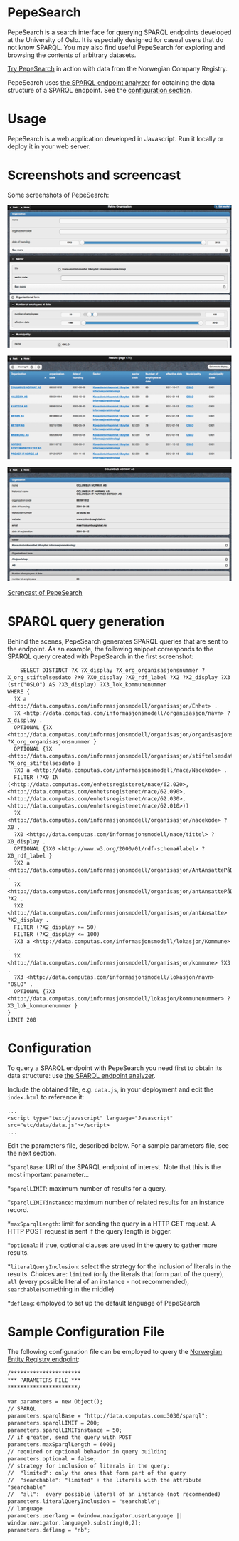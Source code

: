 PepeSearch
==========

PepeSearch is a search interface for querying SPARQL endpoints developed at the University of Oslo. It is especially designed for casual users that do not know SPARQL. You may also find useful PepeSearch for exploring and browsing the contents of arbitrary datasets.

[Try PepeSearch](http://sws.ifi.uio.no/project/semicolon/search/) in action with data from the Norwegian Company Registry.

PepeSearch uses [the SPARQL endpoint analyzer](https://github.com/simenheg/sparql-endpoint-analyzer) for obtaining the data structure of a SPARQL endpoint. See the [configuration section](#configuration). 


Usage
==========
PepeSearch is a web application developed in Javascript. Run it locally or deploy it in your web server.


Screenshots and screencast
==========
Some screenshots of PepeSearch:

![screenshot](/screenshots/Query.png "Query")

![screenshot](/screenshots/Results.png "Results")

![screenshot](/screenshots/Instance.png "Instance")

[Screncast of PepeSearch](http://folk.uio.no/simenheg/pepesearch.webm )

SPARQL query generation
==========

Behind the scenes, PepeSearch generates SPARQL queries that are sent to the endpoint. As an example, the following snippet corresponds to the SPARQL query created with PepeSearch in the first screenshot:

        SELECT DISTINCT ?X ?X_display ?X_org_organisasjonsnummer ?X_org_stiftelsesdato ?X0 ?X0_display ?X0_rdf_label ?X2 ?X2_display ?X3 (str("OSLO") AS ?X3_display) ?X3_lok_kommunenummer 
	WHERE { 
	  ?X a <http://data.computas.com/informasjonsmodell/organisasjon/Enhet> . 
	  ?X <http://data.computas.com/informasjonsmodell/organisasjon/navn> ?X_display . 
	  OPTIONAL {?X <http://data.computas.com/informasjonsmodell/organisasjon/organisasjonsnummer> ?X_org_organisasjonsnummer } 
	  OPTIONAL {?X <http://data.computas.com/informasjonsmodell/organisasjon/stiftelsesdato> ?X_org_stiftelsesdato } 
	  ?X0 a <http://data.computas.com/informasjonsmodell/nace/Nacekode> . 
	  FILTER (?X0 IN (<http://data.computas.com/enhetsregisteret/nace/62.020>, <http://data.computas.com/enhetsregisteret/nace/62.090>, <http://data.computas.com/enhetsregisteret/nace/62.030>, <http://data.computas.com/enhetsregisteret/nace/62.010>)) 
	  ?X <http://data.computas.com/informasjonsmodell/organisasjon/nacekode> ?X0 . 
	  ?X0 <http://data.computas.com/informasjonsmodell/nace/tittel> ?X0_display . 
	  OPTIONAL {?X0 <http://www.w3.org/2000/01/rdf-schema#label> ?X0_rdf_label } 
	  ?X2 a <http://data.computas.com/informasjonsmodell/organisasjon/AntAnsattePåDato> . 
	  ?X <http://data.computas.com/informasjonsmodell/organisasjon/antAnsattePåDato> ?X2 . 
	  ?X2 <http://data.computas.com/informasjonsmodell/organisasjon/antAnsatte> ?X2_display . 
	  FILTER (?X2_display >= 50) 
	  FILTER (?X2_display <= 100) 
	  ?X3 a <http://data.computas.com/informasjonsmodell/lokasjon/Kommune> .
	  ?X <http://data.computas.com/informasjonsmodell/organisasjon/kommune> ?X3 . 
	  ?X3 <http://data.computas.com/informasjonsmodell/lokasjon/navn> "OSLO" . 
	  OPTIONAL {?X3 <http://data.computas.com/informasjonsmodell/lokasjon/kommunenummer> ?X3_lok_kommunenummer } 
	} 
	LIMIT 200

Configuration
==========
To query a SPARQL endpoint with PepeSearch you need first to obtain its data structure: use [the SPARQL endpoint analyzer](https://github.com/simenheg/sparql-endpoint-analyzer).

Include the obtained file, e.g. `data.js`, in your deployment and edit the `index.html` to reference it:

	...
	<script type="text/javascript" language="Javascript" src="etc/data/data.js"></script>
	...

Edit the parameters file, described below. For a sample parameters file, see the next section.

*`sparqlBase`: URI of the SPARQL endpoint of interest. Note that this is the most important parameter...

*`sparqlLIMIT`: maximum number of results for a query.

*`sparqlLIMITinstance`: maximum number of related results for an instance record.

*`maxSparqlLength`: limit for sending the query in a HTTP GET request. A HTTP POST request is sent if the query length is bigger.

*`optional`: if true, optional clauses are used in the query to gather more results.

*`literalQueryInclusion`: select the strategy for the inclusion of literals in the results. Choices are: 
`limited` (only the literals that form part of the query), `all` (every possible literal of an instance - not recommended), `searchable`(something in the middle)

*`deflang`: employed to set up the default language of PepeSearch

Sample Configuration File
==========

The following configuration file can be employed to query the [Norwegian Entity Registry endpoint](http://data.computas.com/):

	/**********************
	*** PARAMETERS FILE ***
	**********************/

	var parameters = new Object();
	// SPARQL	
	parameters.sparqlBase = "http://data.computas.com:3030/sparql";
	parameters.sparqlLIMIT = 200;
	parameters.sparqlLIMITinstance = 50;
	// if greater, send the query with POST
	parameters.maxSparqlLength = 6000;
	// required or optional behavior in query building
	parameters.optional = false;
	// strategy for inclusion of literals in the query:
	//  "limited": only the ones that form part of the query
	//  "searchable": "limited" + the literals with the attribute "searchable"
	//  "all":	every possible literal of an instance (not recommended)
	parameters.literalQueryInclusion = "searchable";	
	// language
	parameters.userlang = (window.navigator.userLanguage || window.navigator.language).substring(0,2);
	parameters.deflang = "nb";
	


